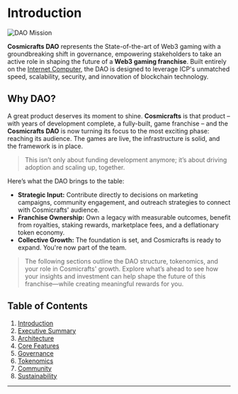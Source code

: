 # Introduction

![DAO Mission](daobanner.webp)

**Cosmicrafts DAO** represents the State-of-the-art of Web3 gaming with a groundbreaking shift in governance, empowering stakeholders to take an active role in shaping the future of a **Web3 gaming franchise**. Built entirely on the [Internet Computer](https://internetcomputer.org), the DAO is designed to leverage ICP's unmatched speed, scalability, security, and innovation of blockchain technology.

## Why DAO?

A great product deserves its moment to shine. **Cosmicrafts** is that product – with years of development complete, a fully-built, game franchise – and the **Cosmicrafts DAO** is now turning its focus to the most exciting phase: reaching its audience. The games are live, the infrastructure is solid, and the framework is in place.


>This isn’t only about funding development anymore; it’s about driving adoption and scaling up, together.

Here’s what the DAO brings to the table:

-   **Strategic Input:** Contribute directly to decisions on marketing campaigns, community engagement, and outreach strategies to connect with Cosmicrafts' audience.
-   **Franchise Ownership:** Own a legacy with measurable outcomes, benefit from royalties, staking rewards, marketplace fees, and a deflationary token economy.
-   **Collective Growth:** The foundation is set, and Cosmicrafts is ready to expand. You're now part of the team.

> The following sections outline the DAO structure, tokenomics, and your role in Cosmicrafts' growth. Explore what’s ahead to see how your insights and investment can help shape the future of this franchise—while creating meaningful rewards for you.

## Table of Contents

1. [Introduction](#introduction)
2. [Executive Summary](#executive-summary)
3. [Architecture](#architecture)
4. [Core Features](#core-features)
5. [Governance](#governance)
6. [Tokenomics](#tokenomics)
7. [Community](#community)
8. [Sustainability](#sustainability)

---